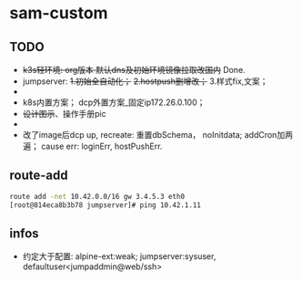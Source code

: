 # sam-custom

## TODO

- ~~k3s轻环境: org版本 默认dns及初始环境镜像拉取改国内~~ Done.
- jumpserver: ~~1.初始全自动化；~~ ~~2.hostpush删增改；~~ 3.样式fix,文案；
- 
- k8s内置方案； dcp外置方案_固定ip172.26.0.100；
- ~~设计图示~~、操作手册pic
- 
- 改了image后dcp up, recreate: 重置dbSchema， noInitdata; addCron加两遍； cause err: loginErr, hostPushErr.

## route-add

```bash
route add -net 10.42.0.0/16 gw 3.4.5.3 eth0
[root@814eca8b3b78 jumpserver]# ping 10.42.1.11 
```

## infos

- 约定大于配置: alpine-ext:weak;  jumpserver:sysuser, defaultuser<jumpaddmin@web/ssh>
